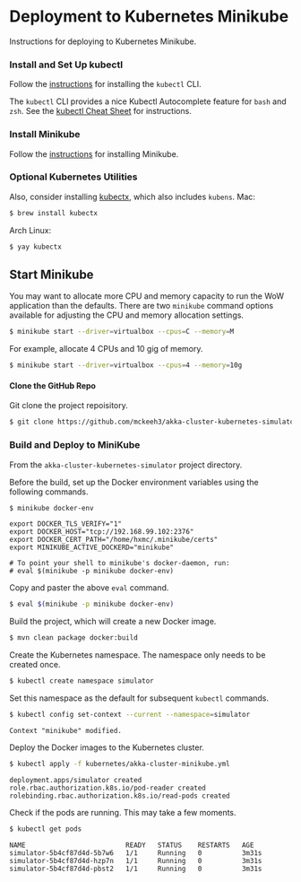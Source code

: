 
# Deployment to Kubernetes Minikube

Instructions for deploying to Kubernetes Minikube.

### Install and Set Up kubectl

Follow the [instructions](https://kubernetes.io/docs/tasks/tools/install-kubectl/) for installing the `kubectl` CLI.

The `kubectl` CLI provides a nice Kubectl Autocomplete feature for `bash` and `zsh`.
See the [kubectl Cheat Sheet](https://kubernetes.io/docs/reference/kubectl/cheatsheet/#kubectl-autocomplete) for instructions.

### Install Minikube

Follow the [instructions](https://kubernetes.io/docs/tasks/tools/install-minikube/) for installing Minikube.

### Optional Kubernetes Utilities

Also, consider installing [kubectx](https://github.com/ahmetb/kubectx), which also includes `kubens`.
Mac:
~~~bash
$ brew install kubectx
~~~
Arch Linux:
~~~bash
$ yay kubectx
~~~

## Start Minikube

You may want to allocate more CPU and memory capacity to run the WoW application than the defaults. There are two `minikube` command options available for adjusting the CPU and memory allocation settings.

~~~bash
$ minikube start --driver=virtualbox --cpus=C --memory=M
~~~

For example, allocate 4 CPUs and 10 gig of memory.

~~~bash
$ minikube start --driver=virtualbox --cpus=4 --memory=10g
~~~

#### Clone the GitHub Repo

Git clone the project repoisitory.

~~~bash
$ git clone https://github.com/mckeeh3/akka-cluster-kubernetes-simulator.git
~~~

### Build and Deploy to MiniKube

From the `akka-cluster-kubernetes-simulator` project directory.

Before the build, set up the Docker environment variables using the following commands.
~~~bash
$ minikube docker-env
~~~
~~~
export DOCKER_TLS_VERIFY="1"
export DOCKER_HOST="tcp://192.168.99.102:2376"
export DOCKER_CERT_PATH="/home/hxmc/.minikube/certs"
export MINIKUBE_ACTIVE_DOCKERD="minikube"

# To point your shell to minikube's docker-daemon, run:
# eval $(minikube -p minikube docker-env)
~~~
Copy and paster the above `eval` command.
~~~bash
$ eval $(minikube -p minikube docker-env)
~~~

Build the project, which will create a new Docker image.
~~~bash
$ mvn clean package docker:build
~~~

Create the Kubernetes namespace. The namespace only needs to be created once.
~~~bash
$ kubectl create namespace simulator     
~~~

Set this namespace as the default for subsequent `kubectl` commands.
~~~bash
$ kubectl config set-context --current --namespace=simulator
~~~
~~~
Context "minikube" modified.
~~~

Deploy the Docker images to the Kubernetes cluster.
~~~bash
$ kubectl apply -f kubernetes/akka-cluster-minikube.yml
~~~
~~~
deployment.apps/simulator created
role.rbac.authorization.k8s.io/pod-reader created
rolebinding.rbac.authorization.k8s.io/read-pods created
~~~

Check if the pods are running. This may take a few moments.

~~~bash
$ kubectl get pods                                          
~~~
~~~
NAME                         READY   STATUS    RESTARTS   AGE
simulator-5b4cf87d4d-5b7w6   1/1     Running   0          3m31s
simulator-5b4cf87d4d-hzp7n   1/1     Running   0          3m31s
simulator-5b4cf87d4d-pbst2   1/1     Running   0          3m31s
~~~